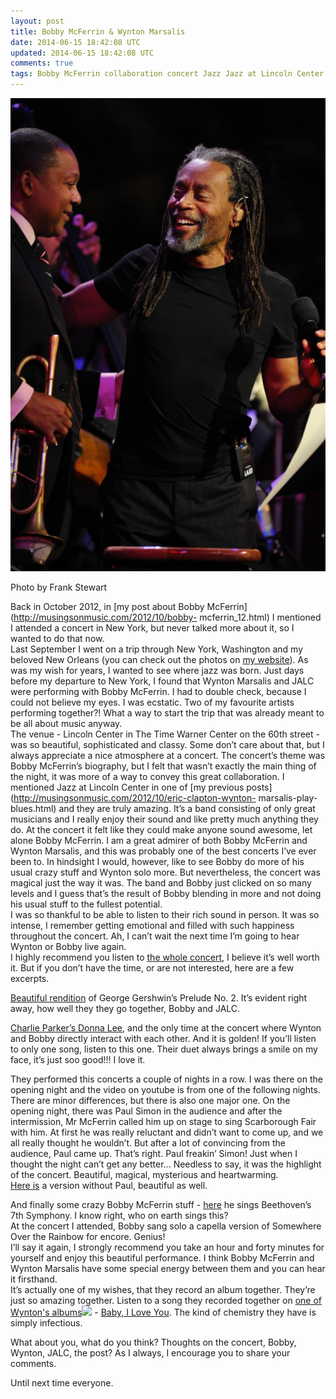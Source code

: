 ```yaml
---           
layout: post
title: Bobby McFerrin & Wynton Marsalis
date: 2014-06-15 18:42:08 UTC
updated: 2014-06-15 18:42:08 UTC
comments: true
tags: Bobby McFerrin collaboration concert Jazz Jazz at Lincoln Center Wynton Marsalis
---
```

![](/img/2F-D5qdlIIUh8Q2FUP6Mt6uzd9I2FAAAAAAAABRg2FKvokTWlz8Ns2Fs16002F533796_10151133921932976_375791819_n.jpg)

Photo by Frank Stewart

Back in October 2012, in [my post about Bobby
McFerrin](http://musingsonmusic.com/2012/10/bobby-
mcferrin_12.html) I mentioned I attended a concert in New York, but never
talked more about it, so I wanted to do that now.  
Last September I went on a trip through New York, Washington and my beloved
New Orleans (you can check out the photos on [my
website](http://zanderle.com/)). As was my wish for years, I wanted to see
where jazz was born. Just days before my departure to New York, I found that
Wynton Marsalis and JALC were performing with Bobby McFerrin. I had to double
check, because I could not believe my eyes. I was ecstatic. Two of my
favourite artists performing together?! What a way to start the trip that was
already meant to be all about music anyway.  
The venue - Lincoln Center in The Time Warner Center on the 60th street - was
so beautiful, sophisticated and classy. Some don’t care about that, but I
always appreciate a nice atmosphere at a concert. The concert’s theme was
Bobby McFerrin’s biography, but I felt that wasn’t exactly the main thing of
the night, it was more of a way to convey this great collaboration. I
mentioned Jazz at Lincoln Center in one of [my previous
posts](http://musingsonmusic.com/2012/10/eric-clapton-wynton-
marsalis-play-blues.html) and they are truly amazing. It’s a band consisting
of only great musicians and I really enjoy their sound and like pretty much
anything they do. At the concert it felt like they could make anyone sound
awesome, let alone Bobby McFerrin. I am a great admirer of both Bobby McFerrin
and Wynton Marsalis, and this was probably one of the best concerts I’ve ever
been to. In hindsight I would, however, like to see Bobby do more of his usual
crazy stuff and Wynton solo more. But nevertheless, the concert was magical
just the way it was. The band and Bobby just clicked on so many levels and I
guess that’s the result of Bobby blending in more and not doing his usual
stuff to the fullest potential.  
I was so thankful to be able to listen to their rich sound in person. It was
so intense, I remember getting emotional and filled with such happiness
throughout the concert. Ah, I can’t wait the next time I’m going to hear
Wynton or Bobby live again.  
I highly recommend you listen to [the whole
concert](http://www.youtube.com/watch?v=PcByeRvkBQ0), I believe it’s well
worth it. But if you don’t have the time, or are not interested, here are a
few excerpts.  
  
[Beautiful rendition](http://youtu.be/PcByeRvkBQ0?t=24m40s) of George
Gershwin’s Prelude No. 2. It’s evident right away, how well they they go
together, Bobby and JALC.  
  
[Charlie Parker’s Donna Lee](http://youtu.be/PcByeRvkBQ0?t=52m30s), and the
only time at the concert where Wynton and Bobby directly interact with each
other. And it is golden! If you’ll listen to only one song, listen to this
one. Their duet always brings a smile on my face, it’s just soo good!!! I love
it.  
  
They performed this concerts a couple of nights in a row. I was there on the
opening night and the video on youtube is from one of the following nights.
There are minor differences, but there is also one major one. On the opening
night, there was Paul Simon in the audience and after the intermission, Mr
McFerrin called him up on stage to sing Scarborough Fair with him. At first he
was really reluctant and didn’t want to come up, and we all really thought he
wouldn’t. But after a lot of convincing from the audience, Paul came up.
That’s right. Paul freakin’ Simon! Just when I thought the night can’t get any
better... Needless to say, it was the highlight of the concert. Beautiful,
magical, mysterious and heartwarming.  
[Here is](http://youtu.be/PcByeRvkBQ0?t=1h50s) a version without Paul,
beautiful as well.  
  
And finally some crazy Bobby McFerrin stuff -
[here](http://youtu.be/PcByeRvkBQ0?t=1h20m50s) he sings Beethoven’s 7th
Symphony. I know right, who on earth sings this?  
At the concert I attended, Bobby sang solo a capella version of Somewhere Over
the Rainbow for encore. Genius!  
I’ll say it again, I strongly recommend you take an hour and forty minutes for
yourself and enjoy this beautiful performance. I think Bobby McFerrin and
Wynton Marsalis have some special energy between them and you can hear it
firsthand.  
It’s actually one of my wishes, that they record an album together. They’re
just so amazing together. Listen to a song they recorded together on [one of Wynton's albums](http://www.amazon.com/gp/product/B0001CNQNU/ref=as_li_qf_sp_asin_tl?ie=UTF8&camp=1789&creative=9325&creativeASIN=B0001CNQNU&linkCode=as2&tag=mythougonmusi-20)![](http://www.assoc-amazon.com/e/ir?t=mythougonmusi-20&l=as2&o=1&a=B0001CNQNU) \- [Baby, I Love You](http://www.youtube.com/watch?v=HLD8i8CMw14). The kind of chemistry they
have is simply infectious.  
  
What about you, what do you think? Thoughts on the concert, Bobby, Wynton,
JALC, the post? As I always, I encourage you to share your comments.  
  
Until next time everyone.

